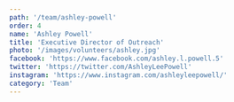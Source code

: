 ```yaml
---
path: '/team/ashley-powell'
order: 4
name: 'Ashley Powell'
title: 'Executive Director of Outreach'
photo: '/images/volunteers/ashley.jpg'
facebook: 'https://www.facebook.com/ashley.l.powell.5'
twitter: 'https://twitter.com/AshleyLeePowell'
instagram: 'https://www.instagram.com/ashleyleepowell/'
category: 'Team'
---
```

